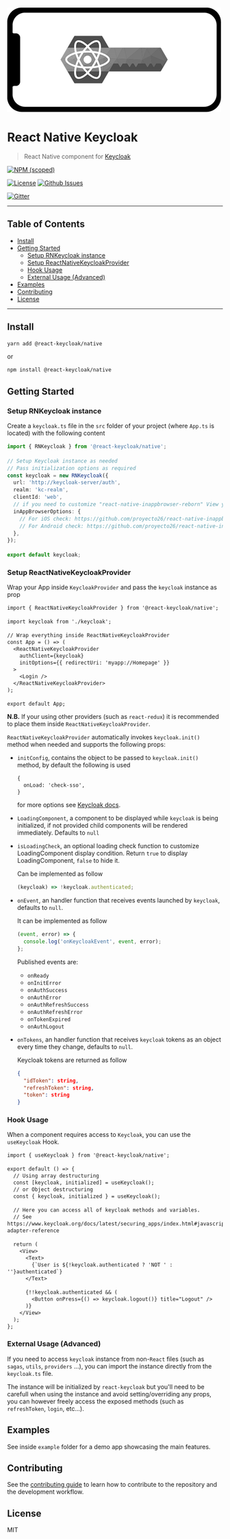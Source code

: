 ![React Native Keycloak](/art/rn-keycloak.png?raw=true 'React Native Keycloak Logo')

# React Native Keycloak <!-- omit in toc -->

> React Native component for [Keycloak](https://www.keycloak.org/)

[![NPM (scoped)](https://img.shields.io/npm/v/@react-keycloak/native?label=npm%20%7C%20native)](https://www.npmjs.com/package/@react-keycloak/native)

[![License](https://img.shields.io/github/license/react-keycloak/react-native-keycloak.svg)](https://github.com/react-keycloak/react-native-keycloak/blob/master/LICENSE)
[![Github Issues](https://img.shields.io/github/issues/react-keycloak/react-native-keycloak.svg)](https://github.com/react-keycloak/react-native-keycloak/issues)

[![Gitter](https://img.shields.io/gitter/room/react-keycloak/community)](https://gitter.im/react-keycloak/community)

---

## Table of Contents <!-- omit in toc -->

- [Install](#install)
- [Getting Started](#getting-started)
  - [Setup RNKeycloak instance](#setup-rnkeycloak-instance)
  - [Setup ReactNativeKeycloakProvider](#setup-reactnativekeycloakprovider)
  - [Hook Usage](#hook-usage)
  - [External Usage (Advanced)](#external-usage-advanced)
- [Examples](#examples)
- [Contributing](#contributing)
- [License](#license)

---

## Install

```sh
yarn add @react-keycloak/native
```

or

```sh
npm install @react-keycloak/native
```

## Getting Started

### Setup RNKeycloak instance

Create a `keycloak.ts` file in the `src` folder of your project (where `App.ts` is located) with the following content

```ts
import { RNKeycloak } from '@react-keycloak/native';

// Setup Keycloak instance as needed
// Pass initialization options as required
const keycloak = new RNKeycloak({
  url: 'http://keycloak-server/auth',
  realm: 'kc-realm',
  clientId: 'web',
  // if you need to customize "react-native-inappbrowser-reborn" View you can use the following attribute
  inAppBrowserOptions: {
    // For iOS check: https://github.com/proyecto26/react-native-inappbrowser#ios-options
    // For Android check: https://github.com/proyecto26/react-native-inappbrowser#android-options
  },
});

export default keycloak;
```

### Setup ReactNativeKeycloakProvider

Wrap your App inside `KeycloakProvider` and pass the `keycloak` instance as prop

```tsx
import { ReactNativeKeycloakProvider } from '@react-keycloak/native';

import keycloak from './keycloak';

// Wrap everything inside ReactNativeKeycloakProvider
const App = () => (
  <ReactNativeKeycloakProvider
    authClient={keycloak}
    initOptions={{ redirectUri: 'myapp://Homepage' }}
  >
    <Login />
  </ReactNativeKeycloakProvider>
);

export default App;
```

**N.B.** If your using other providers (such as `react-redux`) it is recommended to place them inside `ReactNativeKeycloakProvider`.

`ReactNativeKeycloakProvider` automatically invokes `keycloak.init()` method when needed and supports the following props:

- `initConfig`, contains the object to be passed to `keycloak.init()` method, by default the following is used

      {
        onLoad: 'check-sso',
      }

  for more options see [Keycloak docs](https://www.keycloak.org/docs/latest/securing_apps/index.html#init-options).

- `LoadingComponent`, a component to be displayed while `keycloak` is being initialized, if not provided child components will be rendered immediately. Defaults to `null`

- `isLoadingCheck`, an optional loading check function to customize LoadingComponent display condition. Return `true` to display LoadingComponent, `false` to hide it.

  Can be implemented as follow

  ```ts
  (keycloak) => !keycloak.authenticated;
  ```

- `onEvent`, an handler function that receives events launched by `keycloak`, defaults to `null`.

  It can be implemented as follow

  ```ts
  (event, error) => {
    console.log('onKeycloakEvent', event, error);
  };
  ```

  Published events are:

  - `onReady`
  - `onInitError`
  - `onAuthSuccess`
  - `onAuthError`
  - `onAuthRefreshSuccess`
  - `onAuthRefreshError`
  - `onTokenExpired`
  - `onAuthLogout`

- `onTokens`, an handler function that receives `keycloak` tokens as an object every time they change, defaults to `null`.

  Keycloak tokens are returned as follow

  ```json
  {
    "idToken": string,
    "refreshToken": string,
    "token": string
  }
  ```

### Hook Usage

When a component requires access to `Keycloak`, you can use the `useKeycloak` Hook.

```tsx
import { useKeycloak } from '@react-keycloak/native';

export default () => {
  // Using array destructuring
  const [keycloak, initialized] = useKeycloak();
  // or Object destructuring
  const { keycloak, initialized } = useKeycloak();

  // Here you can access all of keycloak methods and variables.
  // See https://www.keycloak.org/docs/latest/securing_apps/index.html#javascript-adapter-reference

  return (
    <View>
      <Text>
        {`User is ${!keycloak.authenticated ? 'NOT ' : ''}authenticated`}
      </Text>

      {!!keycloak.authenticated && (
        <Button onPress={() => keycloak.logout()} title="Logout" />
      )}
    </View>
  );
};
```

### External Usage (Advanced)

If you need to access `keycloak` instance from non-`React` files (such as `sagas`, `utils`, `providers` ...), you can import the instance directly from the `keycloak.ts` file.

The instance will be initialized by `react-keycloak` but you'll need to be carefull when using the instance and avoid setting/overriding any props, you can however freely access the exposed methods (such as `refreshToken`, `login`, etc...).

## Examples

See inside `example` folder for a demo app showcasing the main features.

## Contributing

See the [contributing guide](CONTRIBUTING.md) to learn how to contribute to the repository and the development workflow.

## License

MIT
